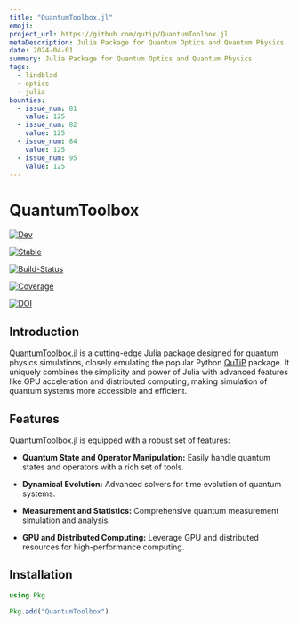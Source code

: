 ```yaml
---
title: "QuantumToolbox.jl"
emoji:
project_url: https://github.com/qutip/QuantumToolbox.jl
metaDescription: Julia Package for Quantum Optics and Quantum Physics
date: 2024-04-01
summary: Julia Package for Quantum Optics and Quantum Physics
tags:
  - lindblad
  - optics
  - julia
bounties:
  - issue_num: 81
    value: 125
  - issue_num: 82
    value: 125
  - issue_num: 84
    value: 125
  - issue_num: 95
    value: 125
---
```


# QuantumToolbox

<div class="badges" markdown="1">

  <div class="badge" markdown="2">

[![Dev](/assets/img/docs-dev-blue.svg)](https://albertomercurio.github.io/QuantumToolbox.jl/dev)

  </div>

  <div class="badge" markdown="2">

[![Stable](/assets/img/docs-stable-blue.svg)](https://albertomercurio.github.io/QuantumToolbox.jl/stable)

  </div>

  <div class="badge" markdown="2">

[![Build-Status](/assets/img/build-status.svg)](https://github.com/albertomercurio/QuantumToolbox.jl/actions/workflows/CI.yml?query=branch%3Amain)

  </div>

  <div class="badge" markdown="2">

[![Coverage](/assets/img/coverage.svg)](https://codecov.io/gh/albertomercurio/QuantumToolbox.jl)

  </div>

  <div class="badge" markdown="2">

[![DOI](/assets/img/DOI.svg)](https://doi.org/10.5281/zenodo.10822817)

  </div>
</div>

## Introduction

[QuantumToolbox.jl](https://github.com/albertomercurio/QuantumToolbox.jl) is a cutting-edge Julia package designed for quantum physics simulations, closely emulating the popular Python [QuTiP](https://github.com/qutip/qutip) package. It uniquely combines the simplicity and power of Julia with advanced features like GPU acceleration and distributed computing, making simulation of quantum systems more accessible and efficient.

## Features

QuantumToolbox.jl is equipped with a robust set of features:

- **Quantum State and Operator Manipulation:** Easily handle quantum states and operators with a rich set of tools.

- **Dynamical Evolution:** Advanced solvers for time evolution of quantum systems.

- **Measurement and Statistics:** Comprehensive quantum measurement simulation and analysis.

- **GPU and Distributed Computing:** Leverage GPU and distributed resources for high-performance computing.

## Installation

```julia
using Pkg

Pkg.add("QuantumToolbox")
```
